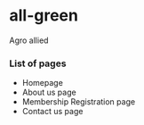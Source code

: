 # all-green

Agro allied

### List of pages
- Homepage
- About us page 
- Membership Registration page
- Contact us page